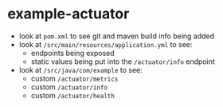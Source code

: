 # example-actuator

- look at `pom.xml` to see git and maven build info being added
- look at `/src/main/resources/application.yml` to see:
  - endpoints being exposed
  - static values being put into the `/actuator/info` endpoint
- look at `/src/java/com/example` to see:
  - custom `/actuator/metrics`
  - custom `/actuator/info`
  - custom `/actuator/health`
